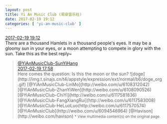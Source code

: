 ```yaml
---
layout: post
title: Yi An Music Club (易安音乐社)
date: 2017-02-19 19:12
categories: [ 'yi-an-music-club' ]
---
```


<div class="weibo-info">
  <a href="http://weibo.com/6094546964/EwhG0qJIL">2017-02-19 19:12</a>
</div>
There are a thousand Hamlets in a thousand people's eyes. It may be a gloomy sun in your eyes, or a moon attempting to compete in glory with the sun. Take this as the best reply~

<!-- more -->

> <div class="weibo-post-name">
>   <a href="http://weibo.com/u/6108316220">@YiAnMusicClub-SunYiHang</a>
> </div>
> <div class="weibo-info">
>   <a href="http://weibo.com/6108316220/EwhbXm3l2">2017-02-19 17:58</a>
> </div>  
> Here comes the question: Is this the moon or the sun? ![doge](http://img.t.sinajs.cn/t4/appstyle/expression/ext/normal/b6/doge_org.gif) [@YiAnMusicClub-LinMo](http://weibo.com/u/6108312042) [@YiAnMusicClub-ZhanYiWen](http://weibo.com/u/6108090526) [@YiAnMusicClub-ChiYi](http://weibo.com/u/6117581836) [@YiAnMusicClub-FangXiangRui](http://weibo.com/u/6117583008) [@YiAnMusicClub-HeLuoLuo(http://weibo.com/u/6117570574) [@YiAnMusicClub](http://weibo.com/u/6094546964) [@Havison](http://weibo.com/havison)  
> <small>* View multimedia content(s) on the original page.</small>
